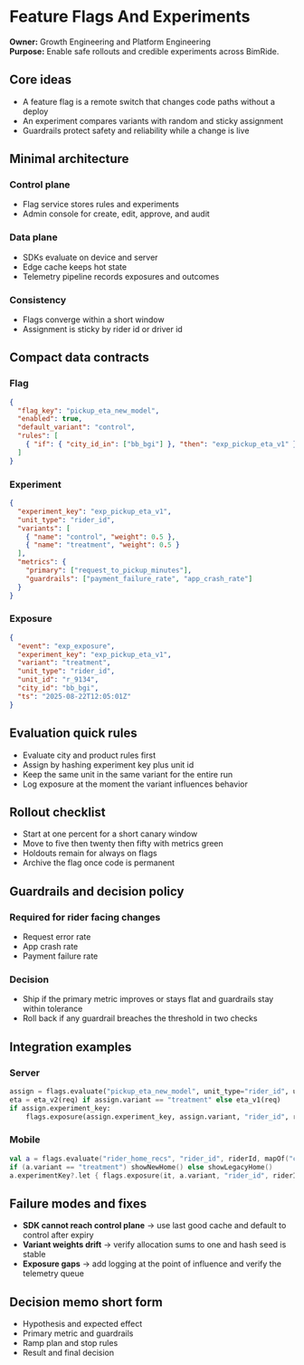# Feature Flags And Experiments

**Owner:** Growth Engineering and Platform Engineering  
**Purpose:** Enable safe rollouts and credible experiments across BimRide.

## Core ideas
* A feature flag is a remote switch that changes code paths without a deploy  
* An experiment compares variants with random and sticky assignment  
* Guardrails protect safety and reliability while a change is live

## Minimal architecture

### Control plane
* Flag service stores rules and experiments  
* Admin console for create, edit, approve, and audit

### Data plane
* SDKs evaluate on device and server  
* Edge cache keeps hot state  
* Telemetry pipeline records exposures and outcomes

### Consistency
* Flags converge within a short window  
* Assignment is sticky by rider id or driver id

## Compact data contracts

### Flag
```json
{
  "flag_key": "pickup_eta_new_model",
  "enabled": true,
  "default_variant": "control",
  "rules": [
    { "if": { "city_id_in": ["bb_bgi"] }, "then": "exp_pickup_eta_v1" }
  ]
}
```

### Experiment
```json
{
  "experiment_key": "exp_pickup_eta_v1",
  "unit_type": "rider_id",
  "variants": [
    { "name": "control", "weight": 0.5 },
    { "name": "treatment", "weight": 0.5 }
  ],
  "metrics": {
    "primary": ["request_to_pickup_minutes"],
    "guardrails": ["payment_failure_rate", "app_crash_rate"]
  }
}
```

### Exposure
```json
{
  "event": "exp_exposure",
  "experiment_key": "exp_pickup_eta_v1",
  "variant": "treatment",
  "unit_type": "rider_id",
  "unit_id": "r_9134",
  "city_id": "bb_bgi",
  "ts": "2025-08-22T12:05:01Z"
}
```

## Evaluation quick rules
* Evaluate city and product rules first
* Assign by hashing experiment key plus unit id
* Keep the same unit in the same variant for the entire run
* Log exposure at the moment the variant influences behavior

## Rollout checklist
* Start at one percent for a short canary window
* Move to five then twenty then fifty with metrics green
* Holdouts remain for always on flags
* Archive the flag once code is permanent

## Guardrails and decision policy

### Required for rider facing changes
* Request error rate
* App crash rate
* Payment failure rate

### Decision
* Ship if the primary metric improves or stays flat and guardrails stay within tolerance
* Roll back if any guardrail breaches the threshold in two checks

## Integration examples

### Server
```python
assign = flags.evaluate("pickup_eta_new_model", unit_type="rider_id", unit_id=rider_id, ctx={"city_id": city_id})
eta = eta_v2(req) if assign.variant == "treatment" else eta_v1(req)
if assign.experiment_key:
    flags.exposure(assign.experiment_key, assign.variant, "rider_id", rider_id, ctx={"city_id": city_id})
```

### Mobile
```kotlin
val a = flags.evaluate("rider_home_recs", "rider_id", riderId, mapOf("city_id" to cityId))
if (a.variant == "treatment") showNewHome() else showLegacyHome()
a.experimentKey?.let { flags.exposure(it, a.variant, "rider_id", riderId) }
```

## Failure modes and fixes
* **SDK cannot reach control plane** → use last good cache and default to control after expiry
* **Variant weights drift** → verify allocation sums to one and hash seed is stable
* **Exposure gaps** → add logging at the point of influence and verify the telemetry queue

## Decision memo short form
* Hypothesis and expected effect
* Primary metric and guardrails
* Ramp plan and stop rules
* Result and final decision